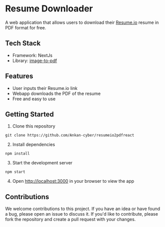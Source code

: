 # Resume Downloader

A web application that allows users to download their [Resume.io](https://resume.io/) resume in PDF format for free.

## Tech Stack

- Framework: NextJs
- Library: [image-to-pdf](https://github.com/devicarus/image-to-pdf/)

## Features

- User inputs their Resume.io link
- Webapp downloads the PDF of the resume
- Free and easy to use

## Getting Started

1. Clone this repository

```
git clone https://github.com/Ankan-cyber/resumeio2pdfreact
```

2. Install dependencies

```
npm install
```

3. Start the development server

```
npm start
```

4. Open <http://localhost:3000> in your browser to view the app

## Contributions

We welcome contributions to this project. If you have an idea or have found a bug, please open an issue to discuss it. If you'd like to contribute, please fork the repository and create a pull request with your changes.
